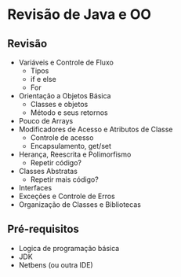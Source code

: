 # Revisão de Java e OO

## Revisão 
- Variáveis e Controle de Fluxo
  - Tipos
  - if e else   
  - For   
- Orientação a Objetos Básica
  - Classes e objetos
  - Método e seus retornos
- Pouco de Arrays
- Modificadores de Acesso e Atributos de Classe
  - Controle de acesso
  - Encapsulamento, get/set
- Herança, Reescrita e Polimorfismo
  - Repetir código?
- Classes Abstratas
  - Repetir mais código?
- Interfaces 
- Exceções e Controle de Erros
- Organização de Classes e Bibliotecas

## Pré-requisitos
- Logica de programação básica
- JDK
- Netbens (ou outra IDE)

